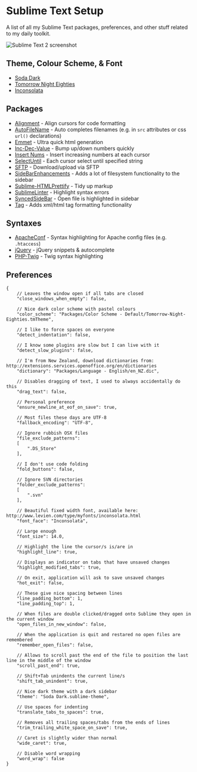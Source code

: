 Sublime Text Setup
==================

A list of all my Sublime Text packages, preferences, and other stuff related to my daily toolkit.

![Sublime Text 2 screenshot](https://raw.github.com/dannynimmo/sublime-text/master/screenshot.png)

Theme, Colour Scheme, & Font
----------------------------

* [Soda Dark](https://github.com/buymeasoda/soda-theme/)
* [Tomorrow Night Eighties](https://github.com/chriskempson/tomorrow-theme/blob/master/textmate/Tomorrow-Night-Eighties.tmTheme)
* [Inconsolata](http://www.levien.com/type/myfonts/inconsolata.html)

Packages
--------

* [Alignment](https://github.com/wbond/sublime_alignment) - Align cursors for code formatting
* [AutoFileName](https://github.com/BoundInCode/AutoFileName) - Auto completes filenames (e.g. in `src` attributes or css `url()` declarations)
* [Emmet](https://github.com/sergeche/emmet-sublime) - Ultra quick html generation
* [Inc-Dec-Value](https://github.com/rmaksim/Sublime-Text-2-Inc-Dec-Value) - Bump up/down numbers quickly
* [Insert Nums](https://bitbucket.org/markstahler/insert-nums) - Insert increasing numbers at each cursor
* [SelectUntil](https://github.com/xavi-/sublime-selectuntil) - Each cursor select until specified string
* [SFTP](http://wbond.net/sublime_packages/sftp) - Download/upload via SFTP
* [SideBarEnhancements](https://github.com/titoBouzout/SideBarEnhancements) - Adds a lot of filesystem functionality to the sidebar
* [Sublime-HTMLPrettify](https://github.com/victorporof/Sublime-HTMLPrettify) - Tidy up markup
* [SublimeLinter](https://github.com/SublimeLinter/SublimeLinter) - Highlight syntax errors
* [SyncedSideBar](https://github.com/sobstel/SyncedSideBar) - Open file is highlighted in sidebar
* [Tag](https://github.com/SublimeText/Tag) - Adds xml/html tag formatting functionality

Syntaxes
--------

* [ApacheConf](https://github.com/colinta/ApacheConf.tmLanguage) - Syntax highlighting for Apache config files (e.g. `.htaccess`)
* [jQuery](https://github.com/SublimeText/jQuery) - jQuery snippets & autocomplete
* [PHP-Twig](https://github.com/Anomareh/PHP-Twig.tmbundle) - Twig syntax highlighting

Preferences
-----------

    {
        // Leaves the window open if all tabs are closed
        "close_windows_when_empty": false,

        // Nice dark color scheme with pastel colours
        "color_scheme": "Packages/Color Scheme - Default/Tomorrow-Night-Eighties.tmTheme",

        // I like to force spaces on everyone
        "detect_indentation": false,

        // I know some plugins are slow but I can live with it
        "detect_slow_plugins": false,

        // I'm from New Zealand, download dictionaries from: http://extensions.services.openoffice.org/en/dictionaries
        "dictionary": "Packages/Language - English/en_NZ.dic",

        // Disables dragging of text, I used to always accidentally do this
        "drag_text": false,

        // Personal preference
        "ensure_newline_at_eof_on_save": true,

        // Most files these days are UTF-8
        "fallback_encoding": "UTF-8",

        // Ignore rubbish OSX files
        "file_exclude_patterns":
        [
            ".DS_Store"
        ],

        // I don't use code folding
        "fold_buttons": false,

        // Ignore SVN directories
        "folder_exclude_patterns":
        [
            ".svn"
        ],

        // Beautiful fixed width font, available here: http://www.levien.com/type/myfonts/inconsolata.html
        "font_face": "Inconsolata",

        // Large enough
        "font_size": 14.0,

        // Highlight the line the cursor/s is/are in
        "highlight_line": true,

        // Displays an indicator on tabs that have unsaved changes
        "highlight_modified_tabs": true,

        // On exit, application will ask to save unsaved changes
        "hot_exit": false,

        // These give nice spacing between lines
        "line_padding_bottom": 1,
        "line_padding_top": 1,

        // When files are double clicked/dragged onto Sublime they open in the current window
        "open_files_in_new_window": false,

        // When the application is quit and restared no open files are remembered
        "remember_open_files": false,

        // Allows to scroll past the end of the file to position the last line in the middle of the window
        "scroll_past_end": true,

        // Shift+Tab unindents the current line/s
        "shift_tab_unindent": true,

        // Nice dark theme with a dark sidebar
        "theme": "Soda Dark.sublime-theme",

        // Use spaces for indenting
        "translate_tabs_to_spaces": true,

        // Removes all trailing spaces/tabs from the ends of lines
        "trim_trailing_white_space_on_save": true,

        // Caret is slightly wider than normal
        "wide_caret": true,

        // Disable word wrapping
        "word_wrap": false
    }
